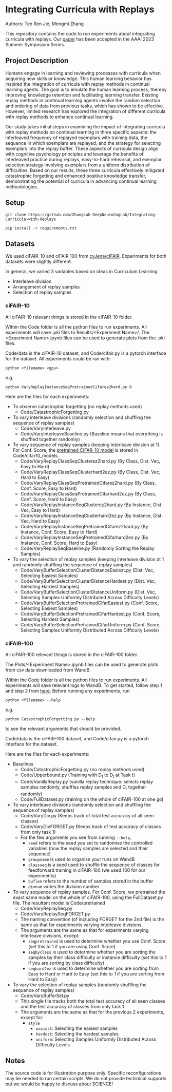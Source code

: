 # Integrating Curricula with Replays
Authors: Tee Ren Jie, Mengmi Zhang

This repository contains the code to run experiments about integrating curricula with replays. Our [paper](https://arxiv.org/abs/2307.05747) has been accepted in the AAAI 2023 Summer Symposium Series.

## Project Description
Humans engage in learning and reviewing processes with curricula when acquiring new skills or knowledge. This human learning behavior has inspired the integration of curricula with replay methods in continual learning agents. The goal is to emulate the human learning process, thereby improving knowledge retention and facilitating learning transfer. Existing replay methods in continual learning agents involve the random selection and ordering of data from previous tasks, which has shown to be effective. However, limited research has explored the integration of different curricula with replay methods to enhance continual learning.

Our study takes initial steps in examining the impact of integrating curricula  with replay methods on continual learning in three specific aspects: the interleaved frequency of replayed exemplars with training data, the sequence in which exemplars are replayed, and the strategy for selecting exemplars into the replay buffer. These aspects of curricula design align with cognitive psychology principles and leverage the benefits of interleaved practice during replays, easy-to-hard rehearsal, and exemplar selection strategy involving exemplars from a uniform distribution of difficulties.
Based on our results, these three curricula effectively mitigated catastrophic forgetting and enhanced positive knowledge transfer, demonstrating the potential of curricula in advancing continual learning methodologies.

## Setup

```
git clone https://github.com/ZhangLab-DeepNeuroCogLab/Integrating-Curricula-with-Replays

pip install -r requirements.txt
```

## Datasets
We used ciFAIR-10 and ciFAIR 100 from [cvJena/ciFAIR](https://cvjena.github.io/cifair/). Experiments for both datasets were slightly different.

In general, we varied 3 variables based on ideas in Curriculum Learning
- Interleave division
- Arrangement of replay samples
- Selection of replay samples

### ciFAIR-10
All ciFAIR-10 relevant things is stored in the ciFAIR-10 folder.

Within the Code folder is all the python files to run experiments. All experiments will save .pkl files to Results/\<Experiment Name\>/. The \<Experiment Name\>.ipynb files can be used to generate plots from the .pkl files.

Code/data is the ciFAIR-10 dataset, and Code/cifair.py is a pytorch interface for the dataset. All experiments could be ran with:
```
python <filename> <gpu> 
```
e.g.
```
python VaryReplayInstanceSeqPretrainedCifarez2hard.py 0
```


Here are the files for each experiments:
- To observe catastrophic forgetting (no replay methods used)
    - Code/CatastrophicForgetting.py
- To vary interleave divisions (randomly selection and shuffling the sequence of replay samples)
    - Code/VaryInterleave.py
    - Code/VaryInterleaveBaseline.py (Baseline means that everything is shuffled together randomly)
- To vary sequence of replay samples (keeping interleave division at 1). For Conf. Score, the [pretrained CIFAR-10 model](https://github.com/huyvnphan/PyTorch_CIFAR10) is stored in Code/cifar10_models.
    - Code/VaryReplayClassSeqClusterez2hard.py (By Class, Dist. Vec, Easy to Hard)
    - Code/VaryReplayClassSeqClusterhard2ez.py (By Class, Dist. Vec, Hard to Easy)
    - Code/VaryReplayClassSeqPretrainedCifarez2hard.py (By Class, Conf. Score, Easy to Hard)
    - Code/VaryReplayClassSeqPretrainedCifarhard2ez.py (By Class, Conf. Score, Hard to Easy)
    - Code/VaryReplayInstanceSeqClusterez2hard.py (By Instance, Dist. Vec, Easy to Hard)
    - Code/VaryReplayInstanceSeqClusterhard2ez.py (By Instance, Dist. Vec, Hard to Easy)
    - Code/VaryReplayInstanceSeqPretrainedCifarez2hard.py (By Instance, Conf. Score, Easy to Hard)
    - Code/VaryReplayInstanceSeqPretrainedCifarhard2ez.py (By Instance, Conf. Score, Hard to Easy)
    - Code/VaryReplaySeqBaseline.py (Randomly Sorting the Replay Samples)
- To vary the selection of replay samples (keeping interleave division at 1 and randomly shuffling the sequence of replay samples)
    - Code/VaryBufferSelectionClusterDistanceEasiest.py (Dist. Vec, Selecting Easiest Samples)
    - Code/VaryBufferSelectionClusterDistanceHardest.py (Dist. Vec, Selecting Hardest Samples)
    - Code/VaryBufferSelectionClusterDistanceUniform.py (Dist. Vec, Selecting Samples Uniformly Distributed Across Difficulty Levels)
    - Code/VaryBufferSelectionPretrainedCifarEasiest.py (Conf. Score, Selecting Easiest Samples)
    - Code/VaryBufferSelectionPretrainedCifarHardest.py (Conf. Score, Selecting Hardest Samples)
    - Code/VaryBufferSelectionPretrainedCifarUniform.py (Conf. Score, Selecting Samples Uniformly Distributed Across Difficulty Levels)

### ciFAIR-100
All ciFAIR-100 relevant things is stored in the ciFAIR-100 folder.

The Plots/\<Experiment Name\>.ipynb files can be used to generate plots from csv data downloaded from WandB.

Within the Code folder is all the python files to run experiments. All experiments will save relevant logs to WandB. To get started, follow step 1 and step 2 from [here](https://docs.wandb.ai/quickstart). Before running any experiments, run
```
python <filename> --help
```
e.g.
```
python CatastrophicForgetting.py --help
```
to see the relevant arguments that should be provided.

Code/data is the ciFAIR-100 dataset, and Code/cifair.py is a pytorch interface for the dataset. 

Here are the files for each experiments:
- Baselines
    - Code/CatastrophicForgetting.py (no replay methods used)
    - Code/Upperbound.py (Training with D<sub>1</sub> to D<sub>t</sub> at Task t)
    - Code/VanillaReplay.py (vanilla replay technique: selects replay samples randomly, shuffles replay samples and D<sub>t</sub> together randomly)
    - Code/FullDataset.py (training on the whole of ciFAIR-100 at one go)
- To vary interleave divisions (randomly selection and shuffling the sequence of replay samples)
    - Code/VaryDiv.py (Keeps track of total test accuracy of all seen classes)
    - Code/VaryDivFORGET.py (Keeps track of test accuracy of classes from only task 1)
    - For the few arguments you see from running `--help`, 
        - `seed` refers to the seed you set to randomise the controlled variables (how the replay samples are selected and their sequence)
        - `groupname` is used to organise your runs on WandB
        - `classseq` is a seed used to shuffle the sequence of classes for feedforward training in ciFAIR-100 (we used 100 for our experiments)
        - `buflen` refers to the number of samples stored in the buffer
        - `divnum` varies the division number
- To vary sequence of replay samples. For Conf. Score, we pretrained the exact same model on the whole of ciFAIR-100, using the FullDataset.py file. The resultant model is Code/pretrained
    - Code/VaryReplaySeq.py
    - Code/VaryReplaySeqFORGET.py
    - The naming convention (of including FORGET for the 2nd file) is the same as that for experiments varying interleave divisions.
    - The arguments are the same as that for experiments varying interleave divisions, except:
        - `seqpretrained` is used to determine whether you use Conf. Score (set this to 1 if you are using Conf. Score)
        - `seqbyclass` is used to determine whether you are sorting the samples by their class difficulty or instance difficulty (set this to 1 if you are sorting by class difficulty)
        - `seqhard2ez` is used to determine whether you are sorting from Easy to Hard or Hard to Easy (set this to 1 if you are sorting from Hard to Easy)
- To vary the selection of replay samples (randomly shuffling the sequence of replay samples)
    - Code/VaryBufferSel.py
    - This single file tracks both the total test accuracy of all seen classes and the test accuracy of classes from only task 1
    - The arguments are the same as that for the previous 2 experiments, except for:
        - `style`
            - `easiest`: Selecting the easiest samples
            - `hardest`: Selecting the hardest samples
            - `uniform`: Selecting Samples Uniformly Distributed Across Difficulty Levels
## Notes
The source code is for illustration purpose only. Specific reconfigurations may be needed to run certain scripts. We do not provide techinical supports but we would be happy to discuss about SCIENCE!
